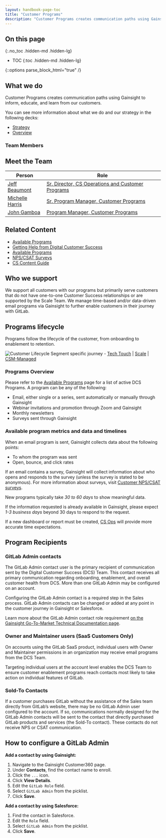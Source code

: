 ```yaml
---
layout: handbook-page-toc
title: "Customer Programs"
description: "Customer Programs creates communication paths using Gainsight to inform, educate, and learn from our customers."
---
```

<link rel="stylesheet" type="text/css" href="/stylesheets/biztech.css" />

## On this page
{:.no_toc .hidden-md .hidden-lg}

- TOC
{:toc .hidden-md .hidden-lg}

{::options parse_block_html="true" /}

## What we do

Customer Programs creates communication paths using Gainsight to inform, educate, and learn from our customers.

You can see more information about what we do and our strategy in the following decks:

- [Strategy](https://docs.google.com/presentation/d/1EsCcVqKYL1WkwFkOZDr6TV_DBJMEvrGy3ErPlJLcfPg/edit#slide=id.g29a70c6c35_0_68)
- [Overview](https://docs.google.com/presentation/d/1JFHS-GiMvIZ6oClLRXDN7HSZaSJca123m2LTF-pPEBg/edit#slide=id.gddb21d186e_0_17)

### Team Members

## Meet the Team


| Person | Role |
| ------ | ------ |
| [Jeff Beaumont](https://gitlab.com/jdbeaumont) | [Sr. Director, CS Operations and Customer Programs](https://handbook.gitlab.com/job-families/sales/director-customer-operations/) |
| [Michelle Harris](https://gitlab.com/mharris3) | [Sr. Program Manager, Customer Programs](https://handbook.gitlab.com/job-families/sales/program-manager-customer-programs/#senior-program-manager-customer-programs) |
| [John Gamboa](https://gitlab.com/johnpgamboa) | [Program Manager, Customer Programs](https://handbook.gitlab.com/job-families/sales/program-manager-customer-programs) |

## Related Content
* [Available Programs](/handbook/sales/field-operations/customer-success-operations/cs-ops-programs/available-programs/)
* [Getting Help from Digital Customer Success](/handbook/sales/field-operations/customer-success-operations/cs-ops-programs/getting-help-from-dcs/)
* [Available Programs](/handbook/sales/field-operations/customer-success-operations/cs-ops-programs/available-programs/)
* [NPS/CSAT Surveys](/handbook/sales/field-operations/customer-success-operations/cs-ops-programs/nps-csat-scores/)
* [CS Content Guide](/handbook/sales/field-operations/customer-success-operations/cs-ops-programs/cs-content-guide.html)



## Who we support

We support all customers with our programs but primarily serve customers that do not have one-to-one Customer Success relationships or are supported by the Scale Team. We manage time-based and/or data-driven email programs via Gainsight to further enable customers in their journey with GitLab.

## Programs lifecycle

Programs follow the lifecycle of the customer, from onboarding to enablement to retention.

![Customer Lifecycle](https://lucid.app/publicSegments/view/7e994704-484f-4d32-a083-6c052b07ba66/image.png)
Segment specific journey - [Tech Touch](https://lucid.app/lucidchart/6e790ff2-fc61-4617-acb2-81980f7b1d2e/edit?viewport_loc=-3837%2C-567%2C8991%2C5379%2C0_0&invitationId=inv_86701091-2076-4f69-8bfe-3b28e57c4dba) | [Scale](https://lucid.app/lucidchart/38da04cd-67e0-4c74-b9a9-f18a9147ade2/edit?viewport_loc=-3461%2C-874%2C6004%2C4973%2C0_0&invitationId=inv_6df3da57-83b4-4b79-abdb-7e0ec031fb17) | [CSM-Managed](https://lucid.app/lucidchart/30feecd2-a4c6-4ec4-8acd-9ee2a0205a26/edit?viewport_loc=-494%2C307%2C3645%2C2181%2C0_0&invitationId=inv_975a10dc-7079-4715-8342-2d1617aab98a)

### Programs Overview

Please refer to the [Available Programs](/handbook/sales/field-operations/customer-success-operations/cs-ops-programs/available-programs/) page for a list of active DCS Programs. A program can be any of the following:

- Email, either single or a series, sent automatically or manually through Gainsight
- Webinar invitations and promotion through Zoom and Gainsight
- Monthly newsletters
- Surveys sent through Gainsight


### Available program metrics and data and timelines

When an email program is sent, Gainsight collects data about the following points:

- To whom the program was sent
- Open, bounce, and click rates

If an email contains a survey, Gainsight will collect information about who opens and responds to the survey (unless the survey is stated to be anonymous). For more information about surveys, visit [Customer NPS/CSAT surveys](/handbook/sales/field-operations/customer-success-operations/cs-ops-programs/nps-csat-scores/).

New programs typically take _30 to 60 days_ to show meaningful data.

If the information requested is already available in Gainsight, please expect _1-3 business days_ beyond 30 days to respond to the request.

If a new dashboard or report must be created, [CS Ops](/handbook/sales/field-operations/customer-success-operations/) will provide more accurate time expectations.

## Program Recipients

### GitLab Admin contacts

The GitLab Admin contact user is the primary recipient of communication sent by the Digital Customer Success (DCS) Team. This contact receives all primary communication regarding onboarding, enablement, and overall customer health from DCS. More than one GitLab Admin may be configured on an account.

Configuring the GitLab Admin contact is a required step in the Sales process. GitLab Admin contacts can be changed or added at any point in the customer journey in Gainsight or Salesforce.

Learn more about the GitLab Admin contact role requirement [on the Gainsight Go-To-Market Technical Documentation page](https://about.gitlab.com/handbook/sales/field-operations/sales-systems/gtm-technical-documentation/#gitlab-admin-contact-required).

### Owner and Maintainer users (SaaS Customers Only)

On accounts using the GitLab SaaS product, individual users with Owner and Maintainer permissions in an organization may receive email programs from the DCS Team.

Targeting individual users at the account level enables the DCS Team to ensure customer enablement programs reach contacts most likely to take action on individual features of GitLab. 


### Sold-To Contacts
If a customer purchases GitLab without the assistance of the Sales team directly from GitLab’s website, there may be no GitLab Admin user configured to the account. If so, communications normally designed for the GitLab Admin contacts will be sent to the contact that directly purchased GitLab products and services (the Sold-To contact). These contacts do not receive NPS or CSAT communication.

## How to configure a GitLab Admin 
**Add a contact by using Gainsight:**

1. Navigate to the Gainsight Customer360 page.
1. Under **Contacts**, find the contact name to enroll.
1. Click the `...` icon.
1. Click **View Details**.
1. Edit the `GitLab Role` field.
1. Select `GitLab Admin` from the picklist.
1. Click **Save**.

**Add a contact by using Salesforce:**

1. Find the contact in Salesforce.
1. Edit the `Role` field.
1. Select `GitLab Admin` from the picklist.
1. Click **Save**.




